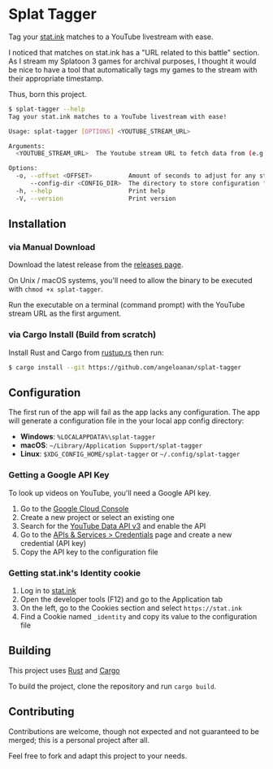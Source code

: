 # Splat Tagger

Tag your [stat.ink](https://stat.ink) matches to a YouTube livestream with ease.

I noticed that matches on stat.ink has a "URL related to this battle" section. As I stream my Splatoon 3 games for archival purposes, I thought it would be nice to have a tool that automatically tags my games to the stream with their appropriate timestamp.

Thus, born this project.

```sh
$ splat-tagger --help
Tag your stat.ink matches to a YouTube livestream with ease!

Usage: splat-tagger [OPTIONS] <YOUTUBE_STREAM_URL>

Arguments:
  <YOUTUBE_STREAM_URL>  The Youtube stream URL to fetch data from (e.g. `dQw4w9WgXcQ`)

Options:
  -o, --offset <OFFSET>          Amount of seconds to adjust for any stream delays [default: 10]
      --config-dir <CONFIG_DIR>  The directory to store configuration files
  -h, --help                     Print help
  -V, --version                  Print version
```

## Installation

### via Manual Download

Download the latest release from the [releases page](https://github.com/angeloanan/splat-tagger/releases).

On Unix / macOS systems, you'll need to allow the binary to be executed with `chmod +x splat-tagger`.

Run the executable on a terminal (command prompt) with the YouTube stream URL as the first argument.

### via Cargo Install (Build from scratch)

Install Rust and Cargo from [rustup.rs](https://rustup.rs/) then run:

```sh
$ cargo install --git https://github.com/angeloanan/splat-tagger
```

## Configuration

The first run of the app will fail as the app lacks any configuration. The app will generate a configuration file in the your local app config directory:

-   **Windows**: `%LOCALAPPDATA%\splat-tagger`
-   **macOS**: `~/Library/Application Support/splat-tagger`
-   **Linux**: `$XDG_CONFIG_HOME/splat-tagger` or `~/.config/splat-tagger`

### Getting a Google API Key

To look up videos on YouTube, you'll need a Google API key.

1. Go to the [Google Cloud Console](https://console.cloud.google.com/)
2. Create a new project or select an existing one
3. Search for the [YouTube Data API v3](https://console.cloud.google.com/marketplace/product/google/youtube.googleapis.com) and enable the API
4. Go to the [APIs & Services > Credentials](https://console.cloud.google.com/apis/credentials) page and create a new credential (API key)
5. Copy the API key to the configuration file

### Getting stat.ink's Identity cookie

1. Log in to [stat.ink](https://stat.ink/)
2. Open the developer tools (F12) and go to the Application tab
3. On the left, go to the Cookies section and select `https://stat.ink`
4. Find a Cookie named `_identity` and copy its value to the configuration file

## Building

This project uses [Rust](https://rust-lang.org) and [Cargo](https://doc.rust-lang.org/cargo/)

To build the project, clone the repository and run `cargo build`.

## Contributing

Contributions are welcome, though not expected and not guaranteed to be merged; this is a personal project after all.

Feel free to fork and adapt this project to your needs.

